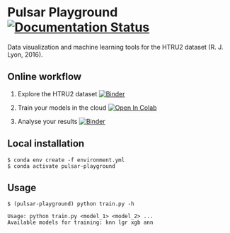 # Pulsar Playground [![Documentation Status](https://readthedocs.org/projects/pulsar-playground/badge/?version=latest)](https://pulsar-playground.readthedocs.io/en/latest/?badge=latest)


Data visualization and machine learning tools for the HTRU2 dataset (R. J. Lyon, 2016).

## Online workflow
1. Explore the HTRU2 dataset [![Binder](https://mybinder.org/badge_logo.svg)](https://mybinder.org/v2/gh/epassaro/pulsar-playground/master?urlpath=%2Fapps%2F/ExploreDataset.ipynb)

2. Train your models in the cloud [![Open In Colab](https://colab.research.google.com/assets/colab-badge.svg)](https://colab.research.google.com/drive/1a7lkOa8P9LscQEbcvojIR_mMP4MtaWnv)

3. Analyse your results [![Binder](https://mybinder.org/badge_logo.svg)](https://mybinder.org/v2/gh/epassaro/pulsar-playground/master?urlpath=%2Fapps%2F/ModelEval.ipynb)

## Local installation
```
$ conda env create -f environment.yml
$ conda activate pulsar-playground
```
## Usage
```
$ (pulsar-playground) python train.py -h

Usage: python train.py <model_1> <model_2> ...
Available models for training: knn lgr xgb ann
```
